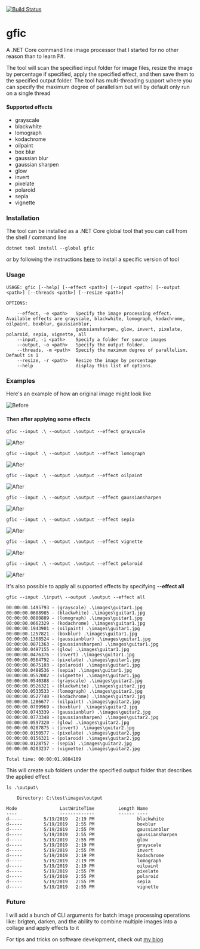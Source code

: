 [![Build Status](https://christianhelle.visualstudio.com/gfic/_apis/build/status/CI%20Build?branchName=master)](https://christianhelle.visualstudio.com/gfic/_build/latest?definitionId=20&branchName=master)

# gfic
A .NET Core command line image processor that I started for no other reason than to learn F#. 

The tool will scan the specified input folder for image files, resize the image by percentage if specified, apply the specified effect, and then save them to the specified output folder. The tool has multi-threading support where you can specify the maximum degree of parallelism but will by default only run on a single thread

#### Supported effects
- grayscale
- blackwhite
- lomograph
- kodachrome
- oilpaint
- box blur 
- gaussian blur 
- gaussian sharpen 
- glow
- invert
- pixelate
- polaroid
- sepia
- vignette

### Installation
The tool can be installed as a .NET Core global tool that you can call from the shell / command line
```
dotnet tool install --global gfic
```
or by following the instructions [here](https://www.nuget.org/packages/gfic) to install a specific version of tool

### Usage
```
USAGE: gfic [--help] [--effect <path>] [--input <path>] [--output <path>] [--threads <path>] [--resize <path>]

OPTIONS:

    --effect, -e <path>   Specify the image processing effect. Available effects are grayscale, blackwhite, lomograph, kodachrome, oilpaint, boxblur, gaussianblur,
                          gaussiansharpen, glow, invert, pixelate, polaroid, sepia, vignette, all
    --input, -i <path>    Specify a folder for source images
    --output, -o <path>   Specify the output folder.
    --threads, -m <path>  Specify the maximum degree of parallelism. Default is 1
    --resize, -r <path>   Resize the image by percentage
    --help                display this list of options.
```

### Examples
Here's an example of how an original image might look like

![Before](https://github.com/christianhelle/gfic/blob/master/images/original/guitar1.jpg)

#### Then after applying some effects

```
gfic --input .\ --output .\output --effect grayscale
```

![After](https://github.com/christianhelle/gfic/blob/master/images/grayscale/guitar1.jpg)


```
gfic --input .\ --output .\output --effect lomograph
```

![After](https://github.com/christianhelle/gfic/blob/master/images/lomograph/guitar1.jpg)


```
gfic --input .\ --output .\output --effect oilpaint
```

![After](https://github.com/christianhelle/gfic/blob/master/images/oilpaint/guitar1.jpg)


```
gfic --input .\ --output .\output --effect gaussiansharpen
```

![After](https://github.com/christianhelle/gfic/blob/master/images/gaussiansharpen/guitar1.jpg)


```
gfic --input .\ --output .\output --effect sepia
```

![After](https://github.com/christianhelle/gfic/blob/master/images/sepia/guitar1.jpg)


```
gfic --input .\ --output .\output --effect vignette
```

![After](https://github.com/christianhelle/gfic/blob/master/images/vignette/guitar1.jpg)


```
gfic --input .\ --output .\output --effect polaroid
```

![After](https://github.com/christianhelle/gfic/blob/master/images/polaroid/guitar1.jpg)


It's also possible to apply all supported effects by specifying **--effect all**

```
gfic --input .\input\ --output .\output --effect all

00:00:00.1495793 - (grayscale) .\images\guitar1.jpg
00:00:00.0688985 - (blackwhite) .\images\guitar1.jpg
00:00:00.0880889 - (lomograph) .\images\guitar1.jpg
00:00:00.0662329 - (kodachrome) .\images\guitar1.jpg
00:00:00.1943901 - (oilpaint) .\images\guitar1.jpg
00:00:00.1257821 - (boxblur) .\images\guitar1.jpg
00:00:00.1368524 - (gaussianblur) .\images\guitar1.jpg
00:00:00.0871363 - (gaussiansharpen) .\images\guitar1.jpg
00:00:00.0497155 - (glow) .\images\guitar1.jpg
00:00:00.0476376 - (invert) .\images\guitar1.jpg
00:00:00.0564792 - (pixelate) .\images\guitar1.jpg
00:00:00.0675103 - (polaroid) .\images\guitar1.jpg
00:00:00.0488536 - (sepia) .\images\guitar1.jpg
00:00:00.0552082 - (vignette) .\images\guitar1.jpg
00:00:00.0540388 - (grayscale) .\images\guitar2.jpg
00:00:00.0526321 - (blackwhite) .\images\guitar2.jpg
00:00:00.0533533 - (lomograph) .\images\guitar2.jpg
00:00:00.0527740 - (kodachrome) .\images\guitar2.jpg
00:00:00.1286677 - (oilpaint) .\images\guitar2.jpg
00:00:00.0709969 - (boxblur) .\images\guitar2.jpg
00:00:00.0743339 - (gaussianblur) .\images\guitar2.jpg
00:00:00.0773348 - (gaussiansharpen) .\images\guitar2.jpg
00:00:00.0597320 - (glow) .\images\guitar2.jpg
00:00:00.0287875 - (invert) .\images\guitar2.jpg
00:00:00.0150577 - (pixelate) .\images\guitar2.jpg
00:00:00.0156321 - (polaroid) .\images\guitar2.jpg
00:00:00.0128757 - (sepia) .\images\guitar2.jpg
00:00:00.0203237 - (vignette) .\images\guitar2.jpg

Total time: 00:00:01.9884109

```

This will create sub folders under the specified output folder that describes the applied effect

```
ls .\output\

    Directory: C:\test\images\output

Mode                LastWriteTime         Length Name
----                -------------         ------ ----
d-----        5/19/2019   2:19 PM                blackwhite
d-----        5/19/2019   2:55 PM                boxblur
d-----        5/19/2019   2:55 PM                gaussianblur
d-----        5/19/2019   2:55 PM                gaussiansharpen
d-----        5/19/2019   2:55 PM                glow
d-----        5/19/2019   2:19 PM                grayscale
d-----        5/19/2019   2:55 PM                invert
d-----        5/19/2019   2:19 PM                kodachrome
d-----        5/19/2019   2:19 PM                lomograph
d-----        5/19/2019   2:19 PM                oilpaint
d-----        5/19/2019   2:55 PM                pixelate
d-----        5/19/2019   2:55 PM                polaroid
d-----        5/19/2019   2:55 PM                sepia
d-----        5/19/2019   2:55 PM                vignette
```


### Future
I will add a bunch of CLI arguments for batch image processing operations like: brigten, darken, and the ability to combine multiple images into a collage and apply effects to it

For tips and tricks on software development, check out [my blog](https://christian-helle.blogspot.com)
